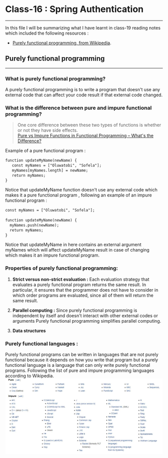 # Class-16 : Spring Authentication
***

In this file I will be summarizing what I have learnt in class-19 reading notes which included the following resources : 
- [Purely functional programming, from Wikipedia](https://en.wikipedia.org/wiki/Purely_functional_programming).

## Purely functional programming
***
### What is purely functional programming?
A purely functional programming is to write a program that doesn't use any external code that can affect your code result if that external code changed.
### What is the difference between pure and impure functional programming?
> One core difference between these two types of functions is whether or not they have side effects.  
[Pure vs Impure Functions in Functional Programming – What's the Difference?
](https://www.freecodecamp.org/news/pure-function-vs-impure-function/#:~:text=Your%20function%20is%20pure%20if,one%20or%20more%20side%20effects.)

Example of a pure functional program :
```
function updateMyName(newName) {
   const myNames = ["Oluwatobi", "Sofela"];
   myNames[myNames.length] = newName;
   return myNames;
}
```
Notice that updateMyName function doesn't use any external code which makes it a pure functional program , following an example of an impure functional program :
```
const myNames = ["Oluwatobi", "Sofela"];

function updateMyName(newName) {
  myNames.push(newName);
  return myNames;
}
```
Notice that updateMyName in here contains an external argument myNames which will affect updateMyName result in case of changing which makes it an impure functional program.

### Properties of purely functional programming:
1. **Strict versus non-strict evaluation :**
Each evaluation strategy that evaluates a purely functional program returns the same result. In particular, it ensures that the programmer does not have to consider in which order programs are evaluated, since all of them will return the same result. 

2. **Parallel computing :**
Since purely functional programming is independent by itself and doesn't interact with other external codes or arguments Purely functional programming simplifies parallel computing.

3. **Data structures**  


### Purely functional languages :

Purely functional programs can be written in languages that are not purely functional because it depends on how you write that program but a purely functional language is a language that can only write purely functional programs. Following the list of pure and impure programming languages according to Wikipedia. 
![pure and impure programming laguages](./pureAndImpure.JPG)
